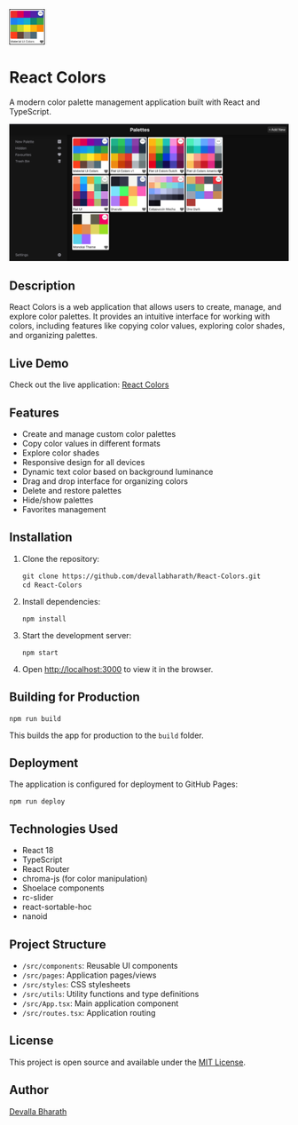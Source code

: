 
<img src="assets/logo.png" alt="React Colors Logo" width="64">

# React Colors

A modern color palette management application built with React and TypeScript.

<p align="center">
  <img src="assets/img1.png" alt="GitConventionalCommit Screenshot" width="800">
</p>

## Description

React Colors is a web application that allows users to create, manage, and explore color palettes. It provides an intuitive interface for working with colors, including features like copying color values, exploring color shades, and organizing palettes.

## Live Demo

Check out the live application: [React Colors](https://devallabharath.github.io/React-Colors)

## Features

- Create and manage custom color palettes
- Copy color values in different formats
- Explore color shades
- Responsive design for all devices
- Dynamic text color based on background luminance
- Drag and drop interface for organizing colors
- Delete and restore palettes
- Hide/show palettes
- Favorites management

## Installation

1. Clone the repository:
   ```
   git clone https://github.com/devallabharath/React-Colors.git
   cd React-Colors
   ```

2. Install dependencies:
   ```
   npm install
   ```

3. Start the development server:
   ```
   npm start
   ```

4. Open [http://localhost:3000](http://localhost:3000) to view it in the browser.

## Building for Production

```
npm run build
```

This builds the app for production to the `build` folder.

## Deployment

The application is configured for deployment to GitHub Pages:

```
npm run deploy
```

## Technologies Used

- React 18
- TypeScript
- React Router
- chroma-js (for color manipulation)
- Shoelace components
- rc-slider
- react-sortable-hoc
- nanoid

## Project Structure

- `/src/components`: Reusable UI components
- `/src/pages`: Application pages/views
- `/src/styles`: CSS stylesheets
- `/src/utils`: Utility functions and type definitions
- `/src/App.tsx`: Main application component
- `/src/routes.tsx`: Application routing

## License

This project is open source and available under the [MIT License](LICENSE).

## Author

[Devalla Bharath](https://github.com/devallabharath)